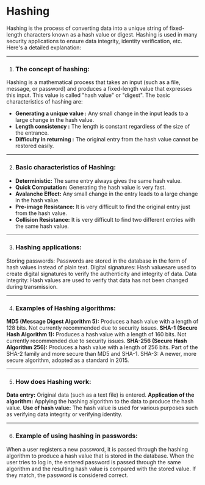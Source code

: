 # Hashing 
Hashing is the process of converting data into a unique string of fixed-length characters known as a hash value or digest. Hashing is used in many security applications to ensure data integrity, identity verification, etc. Here's a detailed explanation:
___
1. ### **The concept of hashing:**

Hashing is a mathematical process that takes an input (such as a file, message, or password) and produces a fixed-length value that expresses this input. This value is called "hash value" or "digest". The basic characteristics of hashing are:

- **Generating a unique value :** Any small change in the input leads to a large change in the hash value.
- **Length consistency :**  The length is constant regardless of the size of the entrance.
- **Difficulty in returning :** The original entry from the hash value cannot be restored easily.
---

2. ### **Basic characteristics of Hashing:**

 - **Deterministic:** The same entry always gives the same hash value.
 - **Quick Computation:** Generating the hash value is very fast.
 - **Avalanche Effect:** Any small change in the entry leads to a large change in the hash value.
 - **Pre-image Resistance:** It is very difficult to find the original entry just from the hash value.
 - **Collision Resistance:** It is very difficult to find two different entries with the same hash value.
 ---

3. ###  Hashing applications:

 Storing passwords: Passwords are stored in the database in the form of hash values ​​instead of plain text.
 Digital signatures: Hash values ​​are used to create digital signatures to verify the authenticity and integrity of data.
 Data integrity: Hash values ​​are used to verify that data has not been changed during transmission.
 
 ---

4. ###  Examples of Hashing algorithms:

 **MD5 (Message Digest Algorithm 5):** Produces a hash value with a length of 128 bits. Not currently recommended due to security issues.
 **SHA-1 (Secure Hash Algorithm 1):** Produces a hash value with a length of 160 bits. Not currently recommended due to security issues.
 **SHA-256 (Secure Hash Algorithm 256):** Produces a hash value with a length of 256 bits. Part of the SHA-2 family and more secure than MD5 and SHA-1.
 SHA-3: A newer, more secure algorithm, adopted as a standard in 2015.

---
5. ###  How does Hashing work:

 **Data entry:** Original data (such as a text file) is entered.
 **Application of the algorithm:** Applying the hashing algorithm to the data to produce the hash value.
 **Use of hash value:** The hash value is used for various purposes such as verifying data integrity or verifying identity.

---
6. ### Example of using hashing in passwords:

When a user registers a new password, it is passed through the hashing algorithm to produce a hash value that is stored in the database. When the user tries to log in, the entered password is passed through the same algorithm and the resulting hash value is compared with the stored value. If they match, the password is considered correct.
